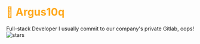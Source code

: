 <h1 style="color: #ffa81c;">🥺 Argus10q </h1>
Full-stack Developer
I usually commit to our company's private Gitlab, oops!
<br> 
<img src="https://img.shields.io/github/stars/DashingNights?label=Stars" alt="stars">
<br>   
